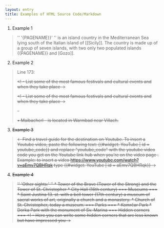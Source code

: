 ```yaml
---
layout: entry
title: Examples of HTML Source Code/Markdown
---
```


1. Example 1

> '' '{PAGENAME}}' '' is an island country in the Mediterranean Sea lying south of the Italian island of [[Sicily]]. The country is made up of a group of seven islands, with two only two populated islands {{PAGENAME}} and [Gozo]].
 
2. Example 2

> Line 173: </s> </p> <p> <s> <! - List some of the most famous festivals and cultural events and when they take place -> </s> </p> <p> <s> <! - List some of the most famous festivals and cultural events and when they take place -> </s> </p> <p> <s> - </s> </p> <p> <s> • Maibacherl - is located in Warmbad near Villach. 


3. Example 3

> <- Find a travel guide for the destination on Youtube. </s> <s> To insert a Youtube video, paste the following text: {{#widget: YouTube | id = youtube_code}} and replace "youtube_code" with the youtube video code you get on the Youtube link hub when you're on the video page . </s> <s> Example: to insert a video https://www.youtube.com/watch?v=aEmv7QBHRqk type {{#widget: YouTube | id = aEmv7QBHRqk}} ->

4. Example 4

> '' 'Other sights:' '' * Tower of the Brave (Tower of the Strong) and the Tower of St. Christopher * City Hall (16th century) === Museums === * Saint Justina 13. st. with a bell tower (17th century) a museum of sacral works of art, originally a church and a monastery. * Church of St. Christopher, today a museum. === Parks === * Komrčar Park * Dorka Park with the monument of Sv. Marina === Hidden corners === <! - Here you can write some hidden corners that are less known but have impressed you ->